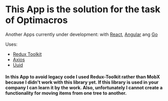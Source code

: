 # This App is the solution for the task of Optimacros

Another Apps currently under development: with [React](https://github.com/AnonymFromInternet/Conduit), [Angular](https://github.com/AnonymFromInternet/Service) ang [Go](https://github.com/AnonymFromInternet/Hotel)

Uses:
- [Redux Toolkit](https://redux-toolkit.js.org/)
- [Axios](https://www.npmjs.com/package/axios)
- [Uuid](https://www.npmjs.com/package/uuid)

#### In this App to avoid legacy code I used Redux-Toolkit rather than MobX because I didn't work with this library yet. If this library is used in your company I can learn it by the work. Also, unfortunately I cannot create a functionality for moving items from one tree to another.